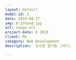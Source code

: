 ```yaml
---
layout: default
modal-id: 1
date: 2019-08-27
img: 8-27hand.jpg
alt: image-alt
project-date: 8 2019
client: Me
category: Web Development
description:  손으로 원기둥 그리기.

---
```

